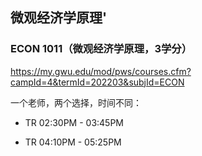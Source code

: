 ## 微观经济学原理'
### ECON 1011（微观经济学原理，3学分）  

https://my.gwu.edu/mod/pws/courses.cfm?campId=4&termId=202203&subjId=ECON  

一个老师，两个选择，时间不同：  
- TR  02:30PM - 03:45PM  

- TR  04:10PM - 05:25PM


